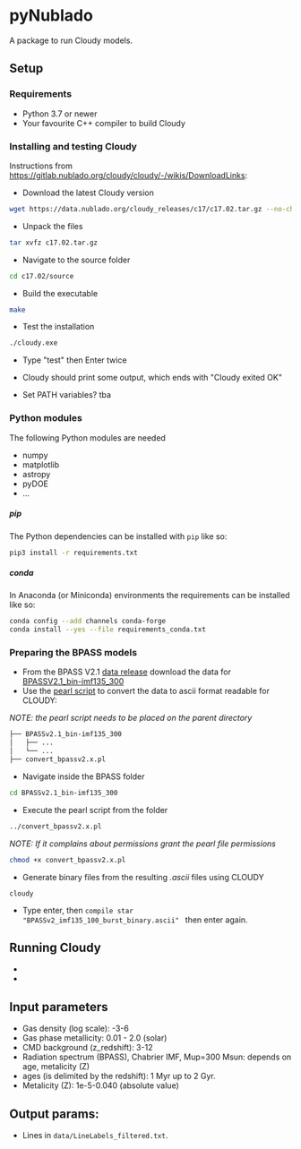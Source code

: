 # pyNublado

A package to run Cloudy models.

## Setup
### Requirements
 * Python 3.7 or newer
 * Your favourite C++ compiler to build Cloudy


### Installing and testing Cloudy
Instructions from https://gitlab.nublado.org/cloudy/cloudy/-/wikis/DownloadLinks:
* Download the latest Cloudy version
```bash
wget https://data.nublado.org/cloudy_releases/c17/c17.02.tar.gz --no-check-certificate
```
* Unpack the files
```bash
tar xvfz c17.02.tar.gz
```
* Navigate to the source folder
```bash
cd c17.02/source
```
* Build the executable
```bash
make
```
* Test the installation  
```bash
./cloudy.exe
```
* Type "test" then Enter twice
* Cloudy should print some output, which ends with "Cloudy exited OK"

* Set PATH variables? tba

### Python modules
The following Python modules are needed

* numpy
* matplotlib
* astropy
* pyDOE
* ...

##### pip
The Python dependencies can be installed with `pip` like so:
```bash
pip3 install -r requirements.txt
```

##### conda
In Anaconda (or Miniconda) environments the requirements can be installed like so:
```bash
conda config --add channels conda-forge
conda install --yes --file requirements_conda.txt
```

### Preparing the BPASS models
* From the BPASS V2.1 [data release](https://bpass.auckland.ac.nz/8.html) download the data for [BPASSV2.1_bin-imf135_300](https://drive.google.com/drive/folders/0B7vqPPPgOdtIaUdWRElMMDdHSG8?resourcekey=0-pIKN3NE1KTpfbEfr_K_Rcw)
* Use the [pearl script](https://data.nublado.org/stars/convert_bpassv2.x.pl) to convert the data to ascii format readable for CLOUDY:

_NOTE: the pearl script needs to be placed on the parent directory_

```bash
├── BPASSv2.1_bin-imf135_300
│   ├── ...
│   └── ...
├── convert_bpassv2.x.pl
```

* Navigate inside the BPASS folder
```bash
cd BPASSv2.1_bin-imf135_300
```
* Execute the pearl script from the folder
```bash
../convert_bpassv2.x.pl
```
_NOTE: If it complains about permissions grant the pearl file permissions_
```bash
chmod +x convert_bpassv2.x.pl
```
* Generate binary files from the resulting _.ascii_ files using CLOUDY
```
cloudy
```
* Type enter, then ```compile star "BPASSv2_imf135_100_burst_binary.ascii" ``` then enter again.


## Running Cloudy

*
*


## Input parameters
* Gas density (log scale): -3-6
* Gas phase metallicity: 0.01 - 2.0 (solar)
* CMD background (z_redshift): 3-12
* Radiation spectrum (BPASS), Chabrier IMF, Mup=300 Msun: depends on age, metalicity (Z)
* ages (is delimited by the redshift): 1 Myr up to 2 Gyr.
* Metalicity (Z): 1e-5-0.040 (absolute value)


## Output params:
* Lines in ```data/LineLabels_filtered.txt```.
